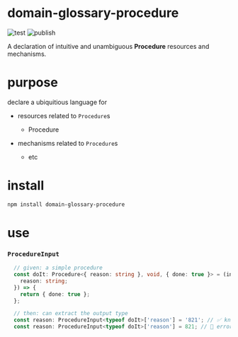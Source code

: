 # domain-glossary-procedure

![test](https://github.com/ehmpathy/domain-glossary-procedure/workflows/test/badge.svg)
![publish](https://github.com/ehmpathy/domain-glossary-procedure/workflows/publish/badge.svg)

A declaration of intuitive and unambiguous **Procedure** resources and mechanisms.

# purpose

declare a ubiquitious language for

- resources related to `Procedure`s
  - Procedure

- mechanisms related to `Procedure`s
  - etc

# install

```sh
npm install domain-glossary-procedure
```

# use

### `ProcedureInput`

```ts
  // given: a simple procedure
  const doIt: Procedure<{ reason: string }, void, { done: true }> = (input: {
    reason: string;
  }) => {
    return { done: true };
  };

  // then: can extract the output type
  const reason: ProcedureInput<typeof doIt>['reason'] = '821'; // ✅ knows that reason is a string
  const reason: ProcedureInput<typeof doIt>['reason'] = 821; // 🛑 errors that reason is not a number
```


